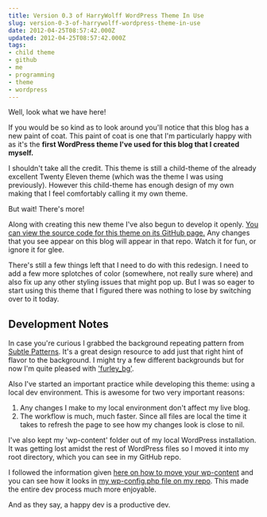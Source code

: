 ```yaml
---
title: Version 0.3 of HarryWolff WordPress Theme In Use
slug: version-0-3-of-harrywolff-wordpress-theme-in-use
date: 2012-04-25T08:57:42.000Z
updated: 2012-04-25T08:57:42.000Z
tags:
- child theme
- github
- me
- programming
- theme
- wordpress
---
```


Well, look what we have here!  

If you would be so kind as to look around you'll notice that this blog has a new paint of coat.  This paint of coat is one that I'm particularly happy with as it's the <strong>first WordPress theme I've used for this blog that I created myself.</strong>

I shouldn't take all the credit.  This theme is still a child-theme of the already excellent Twenty Eleven theme (which was the theme I was using previously).  However this child-theme has enough design of my own making that I feel comfortably calling it my own theme.

But wait!  There's more!

Along with creating this new theme I've also begun to develop it openly.  <a href="https://github.com/hswolff/harrywolff.com/tree/master/wp-content/themes/harrywolff">You can view the source code for this theme on its GitHub page.</a>  Any changes that you see appear on this blog will appear in that repo.  Watch it for fun, or ignore it for glee.

There's still a few things left that I need to do with this redesign.  I need to add a few more splotches of color (somewhere, not really sure where) and also fix up any other styling issues that might pop up.  But I was so eager to start using this theme that I figured there was nothing to lose by switching over to it today.

<h2>Development Notes</h2>
In case you're curious I grabbed the background repeating pattern from <a href="http://subtlepatterns.com/">Subtle Patterns</a>.  It's a great design resource to add just that right hint of flavor to the background.  I might try a few different backgrounds but for now I'm quite pleased with <a href="http://subtlepatterns.com/?p=1121">'furley_bg'</a>.

Also I've started an important practice while developing this theme:  using a local dev environment.  This is awesome for two very important reasons:

<ol>
<li>Any changes I make to my local environment don't affect my live blog.</li>
<li>The workflow is much, much faster.  Since all files are local the time it takes to refresh the page to see how my changes look is close to nil.</li>
</ol>

I've also kept my 'wp-content' folder out of my local WordPress installation.  It was getting lost amidst the rest of WordPress files so I moved it into my root directory, which you can see in my GitHub repo. 

I followed the information given <a href="http://codex.wordpress.org/Editing_wp-config.php#Moving_wp-content">here on how to move your wp-content</a> and you can see how it looks in <a href="https://github.com/hswolff/harrywolff.com/blob/master/wp-config.php">my wp-config.php file on my repo</a>.  This made the entire dev process much more enjoyable.

And as they say, a happy dev is a productive dev.
